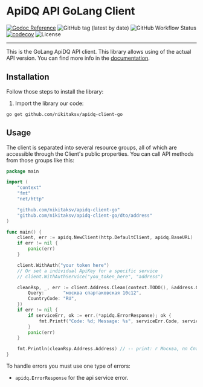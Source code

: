 # ApiDQ API GoLang Client

[![Godoc Reference](https://godoc.org/github.com/nikitaksv/apidq-client-go?status.svg)](http://godoc.org/github.com/nikitaksv/apidq-client-go)
![GitHub tag (latest by date)](https://img.shields.io/github/v/tag/nikitaksv/apidq-client-go)
![GitHub Workflow Status](https://img.shields.io/github/workflow/status/nikitaksv/apidq-client-go/release)
[![codecov](https://codecov.io/gh/nikitaksv/apidq-client-go/branch/main/graph/badge.svg?token=7InxmTDBcB)](https://codecov.io/gh/nikitaksv/apidq-client-go)
![License](https://img.shields.io/github/license/nikitaksv/apidq-client-go)

---

This is the GoLang ApiDQ API client. This library allows using of the actual API version. You can find more info in
the [documentation](https://docs.apidq.io).

## Installation

Follow those steps to install the library:

1. Import the library our code:

```shell
go get github.com/nikitaksv/apidq-client-go
```

## Usage

The client is separated into several resource groups, all of which are accessible through the Client's public
properties. You can call API methods from those groups like this:

```go
package main

import (
	"context"
	"fmt"
	"net/http"

	"github.com/nikitaksv/apidq-client-go"
	"github.com/nikitaksv/apidq-client-go/dto/address"
)

func main() {
	client, err := apidq.NewClient(http.DefaultClient, apidq.BaseURL)
	if err != nil {
		panic(err)
	}

	client.WithAuth("your token here")
	// Or set a individual ApiKey for a specific service
	// client.WithAuthService("you_token_here", "address")

	cleanRsp, _, err := client.Address.Clean(context.TODO(), &address.CleanRequest{
		Query:       "москва спартаковская 10с12",
		CountryCode: "RU",
	})
	if err != nil {
		if serviceErr, ok := err.(*apidq.ErrorResponse); ok {
			fmt.Printf("Code: %d; Message: %s", serviceErr.Code, serviceErr.Message)
		}
		panic(err)
	}

	fmt.Println(cleanRsp.Address.Address) // -- print: г Москва, пл Спартаковская
}
```

To handle errors you must use one type of errors:

* `apidq.ErrorResponse` for the api service error.
